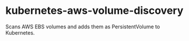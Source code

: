 # kubernetes-aws-volume-discovery

Scans AWS EBS volumes and adds them as PersistentVolume to Kubernetes.
